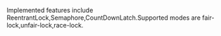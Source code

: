   Implemented features include ReentrantLock,Semaphore,CountDownLatch.Supported modes are fair-lock,unfair-lock,race-lock.
